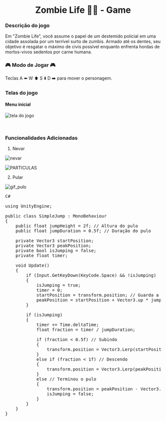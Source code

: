 <h1 style="text-align: center;"><b> Zombie Life 🧟🏃 - Game </b></h1>

<h3><b>Descrição do jogo</b></h3>
Em "Zombie Life", você assume o papel de um destemido policial em uma cidade assolada por um terrível surto de zumbis. Armado até os dentes, seu objetivo é resgatar o máximo de civis possível enquanto enfrenta hordas de mortos-vivos sedentos por carne humana.


<h3><b>🎮 Modo de Jogar 🎮</b></h3> 
Teclas A ⬅️ W ⬆️ S ⬇️ D ➡️ para mover o personagem.

<br>

<h3> Telas do jogo </h3>

<h4>Menu inicial</h4>

![tela do jogo](https://github.com/amandabarboza/game-zombie-life/assets/71797931/9ca1ae5b-b1de-4709-8d1c-7b073d2f611a)

<br>

<h3> Funcionalidades Adicionadas </h3>

1. Nevar
   
![nevar](https://github.com/amandabarboza/game-zombie-life/assets/71797931/2085fa83-6ca5-4474-991c-5a6733295834)

![PARTICULAS](https://github.com/amandabarboza/game-zombie-life/assets/71797931/5f9829b7-65bf-46f3-b6e1-fd03887a76c1)


2. Pular

![gif_pulo](https://github.com/amandabarboza/game-zombie-life/assets/71797931/cab3b146-ec91-4502-8fcd-e69a4c2afe8f)



<pre>
C#
   
using UnityEngine;

public class SimpleJump : MonoBehaviour
{
    public float jumpHeight = 2f; // Altura do pulo
    public float jumpDuration = 0.5f; // Duração do pulo

    private Vector3 startPosition;
    private Vector3 peakPosition;
    private bool isJumping = false;
    private float timer;

    void Update()
    {
        if (Input.GetKeyDown(KeyCode.Space) && !isJumping)
        {
            isJumping = true;
            timer = 0;
            startPosition = transform.position; // Guarda a posição de início do pulo
            peakPosition = startPosition + Vector3.up * jumpHeight; // Calcula a posição mais alta do pulo
        }

        if (isJumping)
        {
            timer += Time.deltaTime;
            float fraction = timer / jumpDuration;

            if (fraction < 0.5f) // Subindo
            {
                transform.position = Vector3.Lerp(startPosition, peakPosition, fraction * 2);
            }
            else if (fraction < 1f) // Descendo
            {
                transform.position = Vector3.Lerp(peakPosition, peakPosition - Vector3.up * jumpHeight, (fraction - 0.5f) * 2);
            }
            else // Terminou o pulo
            {
                transform.position = peakPosition - Vector3.up * jumpHeight; // Nova posição após o pulo
                isJumping = false;
            }
        }
    }
}
   
</pre>




